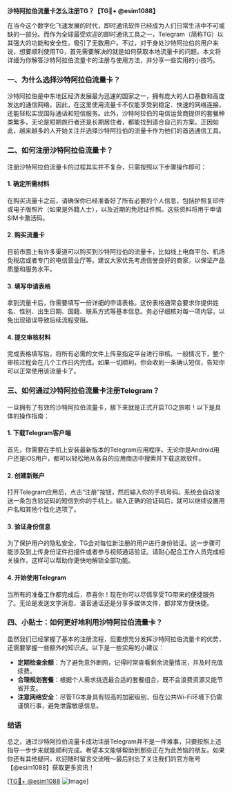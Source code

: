 **沙特阿拉伯流量卡怎么注册TG？【TG💪+ @esim1088】**

在当今这个数字化飞速发展的时代，即时通讯软件已经成为人们日常生活中不可或缺的一部分。而作为全球最受欢迎的即时通讯工具之一，Telegram（简称TG）以其强大的功能和安全性，吸引了无数用户。不过，对于身处沙特阿拉伯的用户来说，想要顺利使用TG，首先需要解决的就是如何获取本地流量卡的问题。本文将详细为你解答沙特阿拉伯流量卡的注册与使用方法，并分享一些实用的小技巧。

### 一、为什么选择沙特阿拉伯流量卡？

沙特阿拉伯是中东地区经济发展最为迅速的国家之一，拥有庞大的人口基数和高度发达的通信网络。因此，在这里使用流量卡不仅能享受到稳定、快速的网络连接，还能轻松实现国际通话和短信服务。此外，沙特阿拉伯的电信运营商提供的套餐种类繁多，无论是短期旅行者还是长期居住者，都能找到适合自己的方案。正因如此，越来越多的人开始关注并选择沙特阿拉伯的流量卡作为他们的首选通信工具。

### 二、如何注册沙特阿拉伯流量卡？

注册沙特阿拉伯流量卡的过程其实并不复杂，只需按照以下步骤操作即可：

#### 1. 确定所需材料

在购买流量卡之前，请确保你已经准备好了所有必要的个人信息，包括护照复印件或电子版照片（如果是外籍人士），以及近期的免冠证件照。这些资料将用于申请SIM卡激活码。

#### 2. 购买流量卡

目前市面上有许多渠道可以购买到沙特阿拉伯的流量卡，比如线上电商平台、机场免税店或者专门的电信营业厅等。建议大家优先考虑信誉良好的商家，以保证产品质量和服务水平。

#### 3. 填写申请表格

拿到流量卡后，你需要填写一份详细的申请表格。这份表格通常会要求你提供姓名、性别、出生日期、国籍、联系方式等基本信息。务必仔细核对每一项内容，以免出现错误导致后续流程受阻。

#### 4. 提交审核材料

完成表格填写后，将所有必需的文件上传至指定平台进行审核。一般情况下，整个审核过程会在几个工作日内完成。如果一切顺利，你会收到一条确认短信，告知你可以正常使用该流量卡了。

### 三、如何通过沙特阿拉伯流量卡注册Telegram？

一旦拥有了有效的沙特阿拉伯流量卡，接下来就是正式开启TG之旅啦！以下是具体的操作指南：

#### 1. 下载Telegram客户端

首先，你需要在手机上安装最新版本的Telegram应用程序。无论你是Android用户还是iOS用户，都可以轻松地从各自的应用商店中搜索并下载这款软件。

#### 2. 创建新账户

打开Telegram应用后，点击“注册”按钮，然后输入你的手机号码。系统会自动发送一条包含验证码的短信到你的手机上。输入正确的验证码后，就可以继续设置用户名和其他个性化选项了。

#### 3. 验证身份信息

为了保护用户的隐私安全，TG会对每位新注册的用户进行身份验证。这一步骤可能涉及到上传身份证件扫描件或者参与视频通话验证。请耐心配合工作人员完成相关操作，这样可以帮助你更快地解锁全部功能。

#### 4. 开始使用Telegram

当所有的准备工作都完成后，恭喜你！现在你可以尽情享受TG带来的便捷服务了。无论是发送文字消息、语音通话还是分享多媒体文件，都非常方便快捷。

### 四、小贴士：如何更好地利用沙特阿拉伯流量卡？

虽然我们已经掌握了基本的注册流程，但要想充分发挥沙特阿拉伯流量卡的优势，还需要掌握一些额外的知识点。以下是一些实用的小建议：

- **定期检查余额**：为了避免意外断网，记得时常查看剩余流量情况，并及时充值续费。
- **合理规划套餐**：根据个人需求挑选最合适的套餐组合，既不会浪费资源又能节省开支。
- **注意网络安全**：尽管TG本身具有较高的加密级别，但在公共Wi-Fi环境下仍需谨慎行事，避免泄露敏感信息。

### 结语

总之，通过沙特阿拉伯流量卡成功注册Telegram并不是一件难事，只要按照上述指导一步步来就能顺利完成。希望本文能够帮助到那些正在为此苦恼的朋友。如果你还有其他疑问，欢迎随时留言交流哦～最后别忘了关注我们的官方账号【@esim1088】获取更多资讯！

[[TG💪+ @esim1088](https://t.me/s/esim1088) ![Image](https://i.postimg.cc/4NQfJmqS/Snipaste-2025-05-13-00-14-12.png)]